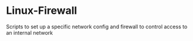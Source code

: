 # Linux-Firewall
Scripts to set up a specific network config and firewall to control access to an internal network
